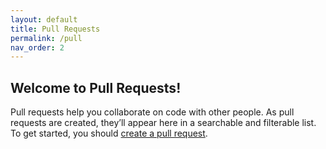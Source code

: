 ```yaml
---
layout: default
title: Pull Requests
permalink: /pull
nav_order: 2
---
```


## Welcome to Pull Requests!

Pull requests help you collaborate on code with other people. 
As pull requests are created, they’ll appear here in a searchable and filterable list. 
To get started, you should [create a pull request](https://github.com/KiwiChat/KiwiChat/pulls).
